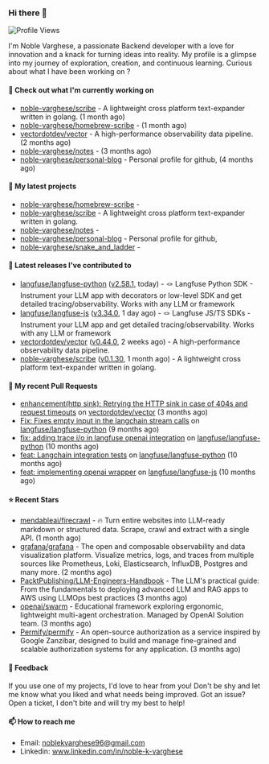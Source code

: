 ### Hi there 👋
![Profile Views](https://komarev.com/ghpvc/?username=noble-varghese&label=PROFILE+VIEWS)

I'm Noble Varghese, a passionate Backend developer with a love for innovation and a knack for turning ideas into reality. My profile is a glimpse into my journey of exploration, creation, and continuous learning. Curious about what I have been working on ?


#### 👷 Check out what I'm currently working on

- [noble-varghese/scribe](https://github.com/noble-varghese/scribe) - A lightweight cross platform text-expander written in golang. (1 month ago)
- [noble-varghese/homebrew-scribe](https://github.com/noble-varghese/homebrew-scribe) -  (1 month ago)
- [vectordotdev/vector](https://github.com/vectordotdev/vector) - A high-performance observability data pipeline. (2 months ago)
- [noble-varghese/notes](https://github.com/noble-varghese/notes) -  (3 months ago)
- [noble-varghese/personal-blog](https://github.com/noble-varghese/personal-blog) - Personal profile for github, (4 months ago)

#### 🌱 My latest projects

- [noble-varghese/homebrew-scribe](https://github.com/noble-varghese/homebrew-scribe) - 
- [noble-varghese/scribe](https://github.com/noble-varghese/scribe) - A lightweight cross platform text-expander written in golang.
- [noble-varghese/notes](https://github.com/noble-varghese/notes) - 
- [noble-varghese/personal-blog](https://github.com/noble-varghese/personal-blog) - Personal profile for github,
- [noble-varghese/snake_and_ladder](https://github.com/noble-varghese/snake_and_ladder) - 

#### 🔭 Latest releases I've contributed to

- [langfuse/langfuse-python](https://github.com/langfuse/langfuse-python) ([v2.58.1](https://github.com/langfuse/langfuse-python/releases/tag/v2.58.1), today) - 🪢 Langfuse Python SDK - Instrument your LLM app with decorators or low-level SDK and get detailed tracing/observability. Works with any LLM or framework
- [langfuse/langfuse-js](https://github.com/langfuse/langfuse-js) ([v3.34.0](https://github.com/langfuse/langfuse-js/releases/tag/v3.34.0), 1 day ago) - 🪢 Langfuse JS/TS SDKs - Instrument your LLM app and get detailed tracing/observability. Works with any LLM or framework
- [vectordotdev/vector](https://github.com/vectordotdev/vector) ([v0.44.0](https://github.com/vectordotdev/vector/releases/tag/v0.44.0), 2 weeks ago) - A high-performance observability data pipeline.
- [noble-varghese/scribe](https://github.com/noble-varghese/scribe) ([v0.1.30](https://github.com/noble-varghese/scribe/releases/tag/v0.1.30), 1 month ago) - A lightweight cross platform text-expander written in golang.

#### 🔨 My recent Pull Requests

- [enhancement(http sink): Retrying the HTTP sink in case of 404s and request timeouts](https://github.com/vectordotdev/vector/pull/21457) on [vectordotdev/vector](https://github.com/vectordotdev/vector) (3 months ago)
- [Fix: Fixes empty input in the langchain stream calls](https://github.com/langfuse/langfuse-python/pull/538) on [langfuse/langfuse-python](https://github.com/langfuse/langfuse-python) (9 months ago)
- [fix: adding trace i/o in langfuse openai integration](https://github.com/langfuse/langfuse-python/pull/532) on [langfuse/langfuse-python](https://github.com/langfuse/langfuse-python) (10 months ago)
- [feat: Langchain integration tests](https://github.com/langfuse/langfuse-python/pull/527) on [langfuse/langfuse-python](https://github.com/langfuse/langfuse-python) (10 months ago)
- [feat: implementing openai wrapper](https://github.com/langfuse/langfuse-js/pull/114) on [langfuse/langfuse-js](https://github.com/langfuse/langfuse-js) (10 months ago)


#### ⭐ Recent Stars

- [mendableai/firecrawl](https://github.com/mendableai/firecrawl) - 🔥 Turn entire websites into LLM-ready markdown or structured data. Scrape, crawl and extract with a single API. (1 month ago)
- [grafana/grafana](https://github.com/grafana/grafana) - The open and composable observability and data visualization platform. Visualize metrics, logs, and traces from multiple sources like Prometheus, Loki, Elasticsearch, InfluxDB, Postgres and many more.  (2 months ago)
- [PacktPublishing/LLM-Engineers-Handbook](https://github.com/PacktPublishing/LLM-Engineers-Handbook) - The LLM&#39;s practical guide: From the fundamentals to deploying advanced LLM and RAG apps to AWS using LLMOps best practices (3 months ago)
- [openai/swarm](https://github.com/openai/swarm) - Educational framework exploring ergonomic, lightweight multi-agent orchestration. Managed by OpenAI Solution team. (3 months ago)
- [Permify/permify](https://github.com/Permify/permify) - An open-source authorization as a service inspired by Google Zanzibar, designed to build and manage fine-grained and scalable authorization systems for any application. (3 months ago)

#### 💬 Feedback

If you use one of my projects, I'd love to hear from you! Don't be shy and let me know what you liked and what needs being improved. Got an issue? Open a ticket, I don't bite and will try my best to help!

#### 📫 How to reach me

- Email: noblekvarghese96@gmail.com
- Linkedin: www.linkedin.com/in/noble-k-varghese
